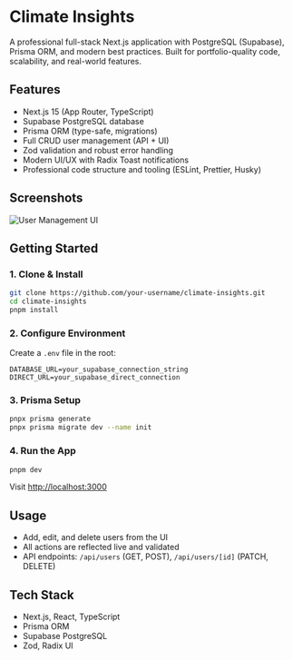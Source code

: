 # Climate Insights

A professional full-stack Next.js application with PostgreSQL (Supabase), Prisma ORM, and modern best practices. Built for portfolio-quality code, scalability, and real-world features.

## Features
- Next.js 15 (App Router, TypeScript)
- Supabase PostgreSQL database
- Prisma ORM (type-safe, migrations)
- Full CRUD user management (API + UI)
- Zod validation and robust error handling
- Modern UI/UX with Radix Toast notifications
- Professional code structure and tooling (ESLint, Prettier, Husky)

## Screenshots
![User Management UI](./public/screenshot.png)

## Getting Started

### 1. Clone & Install
```sh
git clone https://github.com/your-username/climate-insights.git
cd climate-insights
pnpm install
```

### 2. Configure Environment
Create a `.env` file in the root:
```
DATABASE_URL=your_supabase_connection_string
DIRECT_URL=your_supabase_direct_connection
```

### 3. Prisma Setup
```sh
pnpx prisma generate
pnpx prisma migrate dev --name init
```

### 4. Run the App
```sh
pnpm dev
```
Visit [http://localhost:3000](http://localhost:3000)

## Usage
- Add, edit, and delete users from the UI
- All actions are reflected live and validated
- API endpoints: `/api/users` (GET, POST), `/api/users/[id]` (PATCH, DELETE)



## Tech Stack
- Next.js, React, TypeScript
- Prisma ORM
- Supabase PostgreSQL
- Zod, Radix UI

